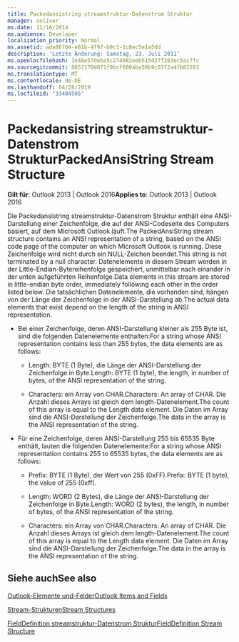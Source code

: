```yaml
---
title: Packedansistring streamstruktur-Datenstrom Struktur
manager: soliver
ms.date: 11/16/2014
ms.audience: Developer
localization_priority: Normal
ms.assetid: ada86f04-e81b-4f97-b9c1-1c8ec5e1a5dd
description: 'Letzte Änderung: Samstag, 23. Juli 2011'
ms.openlocfilehash: 3e48e57deba5c274982eeb515d27f203ec5ac7fc
ms.sourcegitcommit: 8657170d071f9bcf680aba50b9c07f2a4fb82283
ms.translationtype: MT
ms.contentlocale: de-DE
ms.lasthandoff: 04/28/2019
ms.locfileid: "33404505"
---
```

# <a name="packedansistring-stream-structure"></a><span data-ttu-id="afc21-103">Packedansistring streamstruktur-Datenstrom Struktur</span><span class="sxs-lookup"><span data-stu-id="afc21-103">PackedAnsiString Stream Structure</span></span>

  
  
<span data-ttu-id="afc21-104">**Gilt für**: Outlook 2013 | Outlook 2016</span><span class="sxs-lookup"><span data-stu-id="afc21-104">**Applies to**: Outlook 2013 | Outlook 2016</span></span> 
  
<span data-ttu-id="afc21-105">Die Packedansistring streamstruktur-Datenstrom Struktur enthält eine ANSI-Darstellung einer Zeichenfolge, die auf der ANSI-Codeseite des Computers basiert, auf dem Microsoft Outlook läuft.</span><span class="sxs-lookup"><span data-stu-id="afc21-105">The PackedAnsiString stream structure contains an ANSI representation of a string, based on the ANSI code page of the computer on which Microsoft Outlook is running.</span></span> <span data-ttu-id="afc21-106">Diese Zeichenfolge wird nicht durch ein NULL-Zeichen beendet.</span><span class="sxs-lookup"><span data-stu-id="afc21-106">This string is not terminated by a null character.</span></span> <span data-ttu-id="afc21-107">Datenelemente in diesem Stream werden in der Little-Endian-Bytereihenfolge gespeichert, unmittelbar nach einander in der unten aufgeführten Reihenfolge.</span><span class="sxs-lookup"><span data-stu-id="afc21-107">Data elements in this stream are stored in little-endian byte order, immediately following each other in the order listed below.</span></span> <span data-ttu-id="afc21-108">Die tatsächlichen Datenelemente, die vorhanden sind, hängen von der Länge der Zeichenfolge in der ANSI-Darstellung ab.</span><span class="sxs-lookup"><span data-stu-id="afc21-108">The actual data elements that exist depend on the length of the string in ANSI representation.</span></span>
  
- <span data-ttu-id="afc21-109">Bei einer Zeichenfolge, deren ANSI-Darstellung kleiner als 255 Byte ist, sind die folgenden Datenelemente enthalten:</span><span class="sxs-lookup"><span data-stu-id="afc21-109">For a string whose ANSI representation contains less than 255 bytes, the data elements are as follows:</span></span>
    
  - <span data-ttu-id="afc21-110">Length: BYTE (1 Byte), die Länge der ANSI-Darstellung der Zeichenfolge in Byte.</span><span class="sxs-lookup"><span data-stu-id="afc21-110">Length: BYTE (1 byte), the length, in number of bytes, of the ANSI representation of the string.</span></span>
    
  - <span data-ttu-id="afc21-111">Characters: ein Array von CHAR.</span><span class="sxs-lookup"><span data-stu-id="afc21-111">Characters: An array of CHAR.</span></span> <span data-ttu-id="afc21-112">Die Anzahl dieses Arrays ist gleich dem length-Datenelement.</span><span class="sxs-lookup"><span data-stu-id="afc21-112">The count of this array is equal to the Length data element.</span></span> <span data-ttu-id="afc21-113">Die Daten im Array sind die ANSI-Darstellung der Zeichenfolge.</span><span class="sxs-lookup"><span data-stu-id="afc21-113">The data in the array is the ANSI representation of the string.</span></span>
    
- <span data-ttu-id="afc21-114">Für eine Zeichenfolge, deren ANSI-Darstellung 255 bis 65535 Byte enthält, lauten die folgenden Datenelemente:</span><span class="sxs-lookup"><span data-stu-id="afc21-114">For a string whose ANSI representation contains 255 to 65535 bytes, the data elements are as follows:</span></span>
    
  - <span data-ttu-id="afc21-115">Prefix: BYTE (1 Byte), der Wert von 255 (0xFF).</span><span class="sxs-lookup"><span data-stu-id="afc21-115">Prefix: BYTE (1 byte), the value of 255 (0xff).</span></span>
    
  - <span data-ttu-id="afc21-116">Length: WORD (2 Bytes), die Länge der ANSI-Darstellung der Zeichenfolge in Byte.</span><span class="sxs-lookup"><span data-stu-id="afc21-116">Length: WORD (2 bytes), the length, in number of bytes, of the ANSI representation of the string.</span></span>
    
  - <span data-ttu-id="afc21-117">Characters: ein Array von CHAR.</span><span class="sxs-lookup"><span data-stu-id="afc21-117">Characters: An array of CHAR.</span></span> <span data-ttu-id="afc21-118">Die Anzahl dieses Arrays ist gleich dem length-Datenelement.</span><span class="sxs-lookup"><span data-stu-id="afc21-118">The count of this array is equal to the Length data element.</span></span> <span data-ttu-id="afc21-119">Die Daten im Array sind die ANSI-Darstellung der Zeichenfolge.</span><span class="sxs-lookup"><span data-stu-id="afc21-119">The data in the array is the ANSI representation of the string.</span></span>
    
## <a name="see-also"></a><span data-ttu-id="afc21-120">Siehe auch</span><span class="sxs-lookup"><span data-stu-id="afc21-120">See also</span></span>



[<span data-ttu-id="afc21-121">Outlook-Elemente und-Felder</span><span class="sxs-lookup"><span data-stu-id="afc21-121">Outlook Items and Fields</span></span>](outlook-items-and-fields.md)
  
[<span data-ttu-id="afc21-122">Stream-Strukturen</span><span class="sxs-lookup"><span data-stu-id="afc21-122">Stream Structures</span></span>](stream-structures.md)
  
[<span data-ttu-id="afc21-123">FieldDefinition streamstruktur-Datenstrom Struktur</span><span class="sxs-lookup"><span data-stu-id="afc21-123">FieldDefinition Stream Structure</span></span>](fielddefinition-stream-structure.md)

